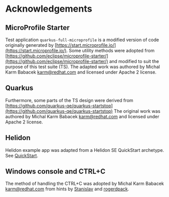 # Acknowledgements
## MicroProfile Starter
Test application ```quarkus-full-microprofile``` is a modified version of code 
originally generated by [https://start.microprofile.io/](https://start.microprofile.io/). 
Some utility methods were adopted from [https://github.com/eclipse/microprofile-starter/](https://github.com/eclipse/microprofile-starter/) 
and modified to suit the purpose of this test suite (TS). The adapted work was authored 
by Michal Karm Babacek <karm@redhat.com> and licensed under Apache 2 license.

## Quarkus
Furthermore, some parts of the TS design were derived from [https://github.com/quarkus-qe/quarkus-startstop](https://github.com/quarkus-qe/quarkus-startstop)
The original work was authored by Michal Karm Babacek <karm@redhat.com> and licensed under Apache 2 license.

## Helidon
Helidon example app was adapted from a Helidon SE QuickStart archetype. See [QuickStart](https://helidon.io/docs/latest/#/se/guides/02_quickstart).

## Windows console and CTRL+C
The method of handling the CTRL+C was adopted by Michal Karm Babacek <karm@redhat.com> from hints by [Stanislav](http://stackoverflow.com/a/15281070/32453) and [rogerdpack](https://stackoverflow.com/questions/813086/can-i-send-a-ctrl-c-sigint-to-an-application-on-windows#comment50066881_15281070).
